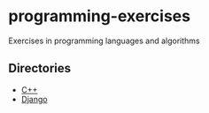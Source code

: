 # programming-exercises
Exercises in programming languages and algorithms

## Directories
* [C++](c++)
* [Django](django)

